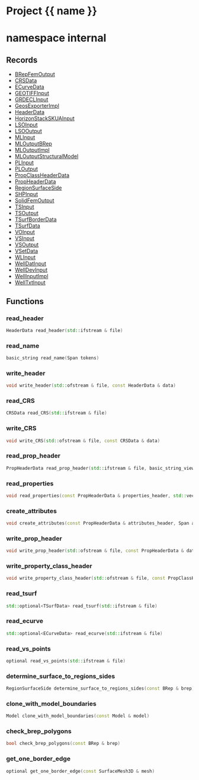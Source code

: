<script setup>
import {useRoute} from 'vitepress'
const {path} = useRoute()
const tokens = path.split('/')
const words = tokens[2].split('-');
for (let i = 0; i < words.length; i++) {
    words[i] = words[i].charAt(0).toUpperCase() + words[i].slice(1);
    words[i] = words[i].replace('geode', 'Geode')
}
const name = words.join('-');
</script>
# Project {{ name }}

# namespace internal



## Records

* [BRepFemOutput](BRepFemOutput.md)
* [CRSData](CRSData.md)
* [ECurveData](ECurveData.md)
* [GEOTIFFInput](GEOTIFFInput.md)
* [GRDECLInput](GRDECLInput.md)
* [GeosExporterImpl](GeosExporterImpl.md)
* [HeaderData](HeaderData.md)
* [HorizonStackSKUAInput](HorizonStackSKUAInput.md)
* [LSOInput](LSOInput.md)
* [LSOOutput](LSOOutput.md)
* [MLInput](MLInput.md)
* [MLOutputBRep](MLOutputBRep.md)
* [MLOutputImpl](MLOutputImpl.md)
* [MLOutputStructuralModel](MLOutputStructuralModel.md)
* [PLInput](PLInput.md)
* [PLOutput](PLOutput.md)
* [PropClassHeaderData](PropClassHeaderData.md)
* [PropHeaderData](PropHeaderData.md)
* [RegionSurfaceSide](RegionSurfaceSide.md)
* [SHPInput](SHPInput.md)
* [SolidFemOutput](SolidFemOutput.md)
* [TSInput](TSInput.md)
* [TSOutput](TSOutput.md)
* [TSurfBorderData](TSurfBorderData.md)
* [TSurfData](TSurfData.md)
* [VOInput](VOInput.md)
* [VSInput](VSInput.md)
* [VSOutput](VSOutput.md)
* [VSetData](VSetData.md)
* [WLInput](WLInput.md)
* [WellDatInput](WellDatInput.md)
* [WellDevInput](WellDevInput.md)
* [WellInputImpl](WellInputImpl.md)
* [WellTxtInput](WellTxtInput.md)


## Functions

### read_header

```cpp
HeaderData read_header(std::ifstream & file)
```


### read_name

```cpp
basic_string read_name(Span tokens)
```


### write_header

```cpp
void write_header(std::ofstream & file, const HeaderData & data)
```


### read_CRS

```cpp
CRSData read_CRS(std::ifstream & file)
```


### write_CRS

```cpp
void write_CRS(std::ofstream & file, const CRSData & data)
```


### read_prop_header

```cpp
PropHeaderData read_prop_header(std::ifstream & file, basic_string_view prefix)
```


### read_properties

```cpp
void read_properties(const PropHeaderData & properties_header, std::vector<std::vector<double> > & attribute_values, Span tokens, geode::index_t line_properties_position)
```


### create_attributes

```cpp
void create_attributes(const PropHeaderData & attributes_header, Span attributes_values, geode::AttributeManager & attribute_manager, geode::index_t nb_vertices, Span inverse_vertex_mapping)
```


### write_prop_header

```cpp
void write_prop_header(std::ofstream & file, const PropHeaderData & data)
```


### write_property_class_header

```cpp
void write_property_class_header(std::ofstream & file, const PropClassHeaderData & data)
```


### read_tsurf

```cpp
std::optional<TSurfData> read_tsurf(std::ifstream & file)
```


### read_ecurve

```cpp
std::optional<ECurveData> read_ecurve(std::ifstream & file)
```


### read_vs_points

```cpp
optional read_vs_points(std::ifstream & file)
```


### determine_surface_to_regions_sides

```cpp
RegionSurfaceSide determine_surface_to_regions_sides(const BRep & brep)
```


### clone_with_model_boundaries

```cpp
Model clone_with_model_boundaries(const Model & model)
```


### check_brep_polygons

```cpp
bool check_brep_polygons(const BRep & brep)
```


### get_one_border_edge

```cpp
optional get_one_border_edge(const SurfaceMesh3D & mesh)
```




